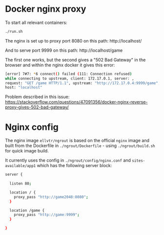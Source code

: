 # Docker nginx proxy

To start all relevant containers:
```bash
./run.sh
```

The nginx is set up to proxy port 8080 on this path:
http://localhost/

And to serve port 9999 on this path:
http://localhost/game

The first one works, but the second gives a "502 Bad Gateway"
in the browser and within the nginx docker it gives
this error:
```bash
[error] 7#7: *6 connect() failed (111: Connection refused) 
while connecting to upstream, client: 172.17.0.1, server: , 
request: "GET /game HTTP/1.1", upstream: "http://172.17.0.4:9999/game", 
host: "localhost"
````

Problem described in this issue:
https://stackoverflow.com/questions/47091356/docker-nginx-reverse-proxy-gives-502-bad-gateway/

# Nginx config
The nginx image `ellvtr/ngrout` is based on the official `nginx` image
and built from the Dockerfile in `./ngrout/Dockerfile` - 
using `./ngrout/build.sh` for quick image build.

It currently uses the config in `./ngrout/config/nginx.conf`
and `sites-available/app1` which has the following server
block:
```bash
server {
  
  listen 80;

  location / {
    proxy_pass "http://game2048:8080";
  }

  location /game {
    proxy_pass "http://game:9999";
  }

}
```
